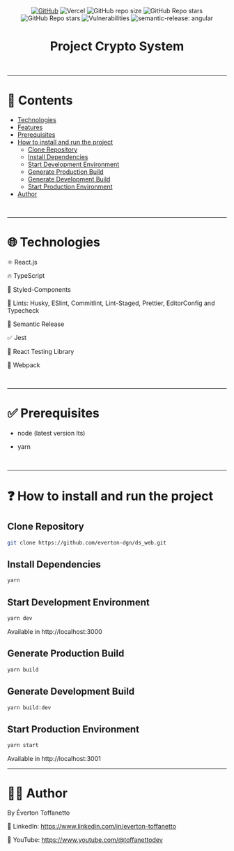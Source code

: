 <div align="center">

<a href="./LICENSE">![GitHub](https://img.shields.io/github/license/everton-dgn/ds_web?style=plastic)</a>
![Vercel](https://therealsujitk-vercel-badge.vercel.app/?app=ds-web&style=plastic)
![GitHub repo size](https://img.shields.io/github/repo-size/everton-dgn/ds_web?style=plastic)
![GitHub Repo stars](https://img.shields.io/github/stars/everton-dgn/ds_web?color=yellow&style=plastic)
![GitHub Repo stars](https://img.shields.io/github/v/release/everton-dgn/ds_web?color=orange&style=plastic)
![Vulnerabilities](https://img.shields.io/snyk/vulnerabilities/github/everton-dgn/ds_web?style=plastic)
![semantic-release: angular](https://img.shields.io/badge/semantic--release-angular-e10079?logo=semantic-release&style=plastic)

</div>

<h1 align="center">Project Crypto System</h1>

<br />

---

# :pushpin: Contents

- [Technologies](#globe_with_meridians-technologies)
- [Features](#triangular_flag_on_post-features)
- [Prerequisites](#white_check_mark-prerequisites)
- [How to install and run the project](#question-how-to-install-and-run-the-project)
  - [Clone Repository](#clone-repository)
  - [Install Dependencies](#install-dependencies)
  - [Start Development Environment](#start-development-environment)
  - [Generate Production Build](#generate-production-build)
  - [Generate Development Build](#generate-development-build)
  - [Start Production Environment](#start-production-environment)
- [Author](#technologist-author)

<br />

---

# :globe_with_meridians: Technologies

⚛ React.js

🔥 TypeScript

💅 Styled-Components

🚩 Lints: Husky, ESlint, Commitlint, Lint-Staged, Prettier, EditorConfig and Typecheck

🌸 Semantic Release

✅ Jest

🐙 React Testing Library

🔧 Webpack

<br />

---

# :white_check_mark: Prerequisites

- node (latest version lts)

- yarn

<br />

---

# :question: How to install and run the project

## Clone Repository

```bash
git clone https://github.com/everton-dgn/ds_web.git
```

## Install Dependencies

```bash
yarn
```

## Start Development Environment

```bash
yarn dev
```

Available in http://localhost:3000

## Generate Production Build

```bash
yarn build
```

## Generate Development Build

```bash
yarn build:dev
```

## Start Production Environment

```bash
yarn start
```

Available in http://localhost:3001

---

# :technologist: Author

By Éverton Toffanetto

:link: LinkedIn: https://www.linkedin.com/in/everton-toffanetto

:link: YouTube: https://www.youtube.com/@toffanettodev
